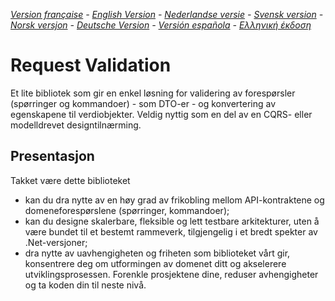 ﻿_[Version française](README.md) - [English Version](README-EN.md) - [Nederlandse versie](README-NL.md) - [Svensk version](README-SE.md) - [Norsk versjon](README-NO.md) - [Deutsche Version](README-DE.md) - [Versión española](README-ES.md) - [Ελληνική έκδοση](README-GR.md)_

# Request Validation

Et lite bibliotek som gir en enkel løsning for validering av forespørsler (spørringer og kommandoer) - som DTO-er - og konvertering av egenskapene til verdiobjekter. Veldig nyttig som en del av en CQRS- eller modelldrevet designtilnærming. 

## Presentasjon

Takket være dette biblioteket

- kan du dra nytte av en høy grad av frikobling mellom API-kontraktene og domeneforespørslene (spørringer, kommandoer);
- kan du designe skalerbare, fleksible og lett testbare arkitekturer, uten å være bundet til et bestemt rammeverk, tilgjengelig i et bredt spekter av .Net-versjoner;
- dra nytte av uavhengigheten og friheten som biblioteket vårt gir, konsentrere deg om utformingen av domenet ditt og akselerere utviklingsprosessen. Forenkle prosjektene dine, reduser avhengigheter og ta koden din til neste nivå.
